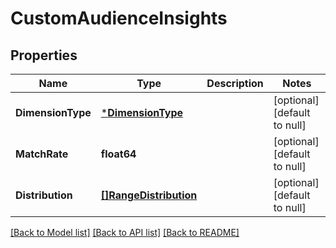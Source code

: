 # CustomAudienceInsights

## Properties
Name | Type | Description | Notes
------------ | ------------- | ------------- | -------------
**DimensionType** | [***DimensionType**](DimensionType.md) |  | [optional] [default to null]
**MatchRate** | **float64** |  | [optional] [default to null]
**Distribution** | [**[]RangeDistribution**](range_distribution.md) |  | [optional] [default to null]

[[Back to Model list]](../README.md#documentation-for-models) [[Back to API list]](../README.md#documentation-for-api-endpoints) [[Back to README]](../README.md)


